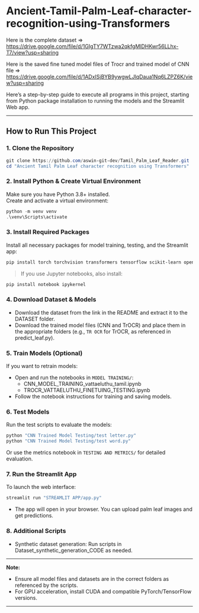 # Ancient-Tamil-Palm-Leaf-character-recognition-using-Transformers

Here is the complete dataset => https://drive.google.com/file/d/1GIgTY7WTzwa2qkfgMlDHKwr56LLhx-T7/view?usp=sharing

Here is the saved fine tuned model files of Trocr and trained model of CNN file => https://drive.google.com/file/d/1ADxISjBYB9ywgwLJlqDaua1Nq6LZPZ6K/view?usp=sharing

Here’s a step-by-step guide to execute all programs in this project, starting from Python package installation to running the models and the Streamlit Web app. 

---

## How to Run This Project

### 1. Clone the Repository
```powershell
git clone https://github.com/aswin-git-dev/Tamil_Palm_Leaf_Reader.git 
cd "Ancient Tamil Palm Leaf character recognition using Transformers"
```

### 2. Install Python & Create Virtual Environment
Make sure you have Python 3.8+ installed.  
Create and activate a virtual environment:
```powershell
python -m venv venv
.\venv\Scripts\activate
```

### 3. Install Required Packages
Install all necessary packages for model training, testing, and the Streamlit app:
```powershell
pip install torch torchvision transformers tensorflow scikit-learn opencv-python streamlit pillow matplotlib seaborn pandas google-generativeai python-dotenv
```
> If you use Jupyter notebooks, also install:
```powershell
pip install notebook ipykernel
```

### 4. Download Dataset & Models
- Download the dataset from the link in the README and extract it to the DATASET folder.
- Download the trained model files (CNN and TrOCR) and place them in the appropriate folders (e.g., `TR OCR` for TrOCR, as referenced in predict_leaf.py).

### 5. Train Models (Optional)
If you want to retrain models:
- Open and run the notebooks in `MODEL TRAINING/`:
  - CNN_MODEL_TRAINING_vattaeluthu_tamil.ipynb
  - TROCR_VATTAELUTHU_FINETUING_TESTING.ipynb
- Follow the notebook instructions for training and saving models.

### 6. Test Models
Run the test scripts to evaluate the models:
```powershell
python "CNN Trained Model Testing/test letter.py"
python "CNN Trained Model Testing/test word.py"
```
Or use the metrics notebook in `TESTING AND METRICS/` for detailed evaluation.

### 7. Run the Streamlit App
To launch the web interface:
```powershell
streamlit run "STREAMLIT APP/app.py"
```
- The app will open in your browser. You can upload palm leaf images and get predictions.

### 8. Additional Scripts
- Synthetic dataset generation: Run scripts in Dataset_synthetic_generation_CODE as needed.

---

**Note:**  
- Ensure all model files and datasets are in the correct folders as referenced by the scripts.
- For GPU acceleration, install CUDA and compatible PyTorch/TensorFlow versions.

---


